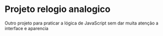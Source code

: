 # Projeto relogio analogico
 Outro projeto para praticar a lógica de JavaScript sem dar muita atenção a interface e aparencia
